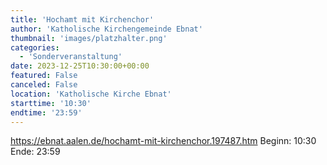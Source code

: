 ```yaml
---
title: 'Hochamt mit Kirchenchor'
author: 'Katholische Kirchengemeinde Ebnat'
thumbnail: 'images/platzhalter.png'
categories:
  - 'Sonderveranstaltung'
date: 2023-12-25T10:30:00+00:00
featured: False
canceled: False
location: 'Katholische Kirche Ebnat'
starttime: '10:30'
endtime: '23:59'
---
```

https://ebnat.aalen.de/hochamt-mit-kirchenchor.197487.htm
Beginn: 10:30
 Ende: 23:59